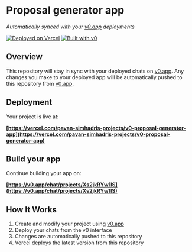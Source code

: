 # Proposal generator app

*Automatically synced with your [v0.app](https://v0.app) deployments*

[![Deployed on Vercel](https://img.shields.io/badge/Deployed%20on-Vercel-black?style=for-the-badge&logo=vercel)](https://vercel.com/pavan-simhadris-projects/v0-proposal-generator-app)
[![Built with v0](https://img.shields.io/badge/Built%20with-v0.app-black?style=for-the-badge)](https://v0.app/chat/projects/Xs2jkRYw1lS)

## Overview

This repository will stay in sync with your deployed chats on [v0.app](https://v0.app).
Any changes you make to your deployed app will be automatically pushed to this repository from [v0.app](https://v0.app).

## Deployment

Your project is live at:

**[https://vercel.com/pavan-simhadris-projects/v0-proposal-generator-app](https://vercel.com/pavan-simhadris-projects/v0-proposal-generator-app)**

## Build your app

Continue building your app on:

**[https://v0.app/chat/projects/Xs2jkRYw1lS](https://v0.app/chat/projects/Xs2jkRYw1lS)**

## How It Works

1. Create and modify your project using [v0.app](https://v0.app)
2. Deploy your chats from the v0 interface
3. Changes are automatically pushed to this repository
4. Vercel deploys the latest version from this repository
